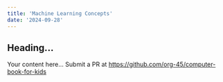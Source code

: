 ```yaml
---
title: 'Machine Learning Concepts'
date: '2024-09-28'
---
```


## Heading...
Your content here...
Submit a PR at https://github.com/org-45/computer-book-for-kids

